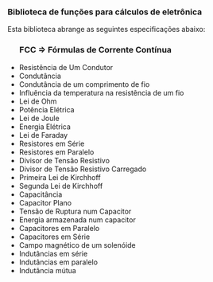 <h3>Biblioteca de funções para cálculos de eletrônica</h3>

<p>Esta biblioteca abrange as seguintes especificações abaixo:</p>
<ul>
	<h3>FCC => Fórmulas de Corrente Contínua </h3>
	<li>Resistência de Um Condutor</li>
	<li>Condutância</li>
	<li>Condutância de um comprimento de fio</li>
	<li>Influência da temperatura na resistência de um fio</li>
	<li>Lei de Ohm</li>
	<li> Potência Elétrica</li>
	<li>Lei de Joule</li>
	<li>Energia Elétrica</li>
	<li>Lei de Faraday</li>
	<li>Resistores em Série</li>
	<li>Resistores em Paralelo</li>
	<li>Divisor de Tensão Resistivo</li>
	<li>Divisor de Tensão Resistivo Carregado</li>
	<li>Primeira Lei de Kirchhoff</li>
	<li>Segunda Lei de Kirchhoff</li>
	<li>Capacitância</li>
	<li>Capacitor Plano</li>
	<li>Tensão de Ruptura num Capacitor</li>
	<li>Energia armazenada num capacitor</li>
	<li>Capacitores em Paralelo</li>
	<li>Capacitores em Série</li>
	<li>Campo magnético de um solenóide</li>
	<li>Indutâncias em série</li>
	<li>Indutâncias em paralelo</li>
	<li>Indutância mútua</li>
</dul>
